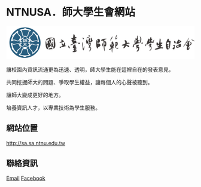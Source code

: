 <h1>NTNUSA．師大學生會網站</h1>
<img src="IMG/head.png">

讓校園內資訊流通更為迅速、透明，師大學生能在這裡自在的發表意見，<br />
	
共同挖掘師大的問題、爭取學生權益，讓每個人的心聲被聽到。<br />

讓師大變成更好的地方。<br />
	
培養資訊人才，以專業技術為學生服務。<br />

<h2>網站位置</h2>
<a href="http://sa.sa.ntnu.edu.tw">http://sa.sa.ntnu.edu.tw</a>

<h2>聯絡資訊</h2>
<a href="mailto:NTNUSA19th@gmail.com">Email</a>
<a href="https://www.facebook.com/NTNUstudentA">Facebook</a>
